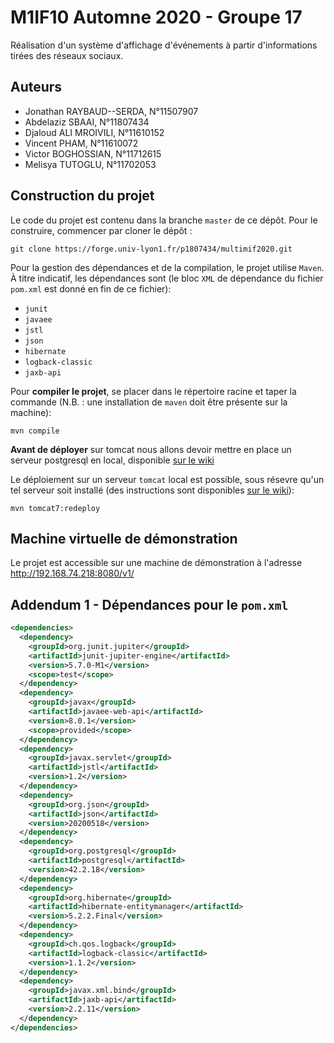 # M1IF10 Automne 2020 - Groupe 17

Réalisation  d'un système d'affichage d'événements à partir d'informations tirées des réseaux sociaux.

## Auteurs

- Jonathan RAYBAUD--SERDA, N°11507907
- Abdelaziz SBAAI, N°11807434
- Djaloud ALI MROIVILI, N°11610152
- Vincent PHAM, N°11610072
- Victor BOGHOSSIAN, N°11712615
- Melisya TUTOGLU, N°11702053

## Construction du projet

Le code du projet est contenu dans la branche `master` de ce dépôt. Pour le construire, commencer par cloner le dépôt :

```shell
git clone https://forge.univ-lyon1.fr/p1807434/multimif2020.git
```

Pour la gestion des dépendances et de la compilation, le projet utilise `Maven`. À titre indicatif, les dépendances sont (le bloc `XML` de dépendance du fichier `pom.xml` est donné en fin de ce fichier):
- `junit`
- `javaee`
- `jstl`
- `json`
- `hibernate`
- `logback-classic`
- `jaxb-api`

Pour **compiler le projet**, se placer dans le répertoire racine et taper la commande (N.B. : une installation de `maven` doit être présente sur la machine):

```shell
mvn compile
```

**Avant de déployer** sur tomcat nous allons devoir mettre en place un serveur postgresql en local, disponible [sur le wiki](../wikis/tutos/PostgreSQL)

Le déploiement sur un serveur `tomcat` local est possible, sous résevre qu'un tel serveur soit installé (des instructions sont disponibles [sur le wiki](../wikis/tutos/tomcatLocal)):

```shell
mvn tomcat7:redeploy
```


## Machine virtuelle de démonstration

Le projet est accessible sur une machine de démonstration à l'adresse http://192.168.74.218:8080/v1/

## Addendum 1 - Dépendances pour le `pom.xml`

```xml
<dependencies>
  <dependency>
    <groupId>org.junit.jupiter</groupId>
    <artifactId>junit-jupiter-engine</artifactId>
    <version>5.7.0-M1</version>
    <scope>test</scope>
  </dependency>
  <dependency>
    <groupId>javax</groupId>
    <artifactId>javaee-web-api</artifactId>
    <version>8.0.1</version>
    <scope>provided</scope>
  </dependency>
  <dependency>
    <groupId>javax.servlet</groupId>
    <artifactId>jstl</artifactId>
    <version>1.2</version>
  </dependency>
  <dependency>
    <groupId>org.json</groupId>
    <artifactId>json</artifactId>
    <version>20200518</version>
  </dependency>
  <dependency>
    <groupId>org.postgresql</groupId>
    <artifactId>postgresql</artifactId>
    <version>42.2.18</version>
  </dependency>
  <dependency>
    <groupId>org.hibernate</groupId>
    <artifactId>hibernate-entitymanager</artifactId>
    <version>5.2.2.Final</version>
  </dependency>
  <dependency>
    <groupId>ch.qos.logback</groupId>
    <artifactId>logback-classic</artifactId>
    <version>1.1.2</version>
  </dependency>
  <dependency>
    <groupId>javax.xml.bind</groupId>
    <artifactId>jaxb-api</artifactId>
    <version>2.2.11</version>
  </dependency>
</dependencies>
```
